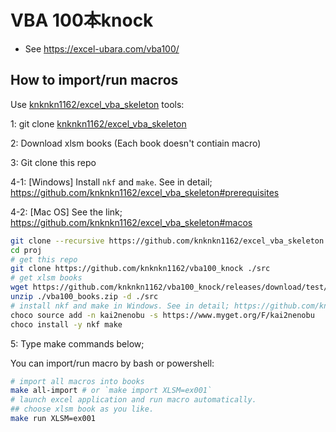 # VBA 100本knock

+ See https://excel-ubara.com/vba100/

## How to import/run macros

Use [knknkn1162/excel_vba_skeleton](https://github.com/knknkn1162/excel_vba_skeleton) tools:

1: git clone [knknkn1162/excel_vba_skeleton](https://github.com/knknkn1162/excel_vba_skeleton#macos)

2: Download xlsm books (Each book doesn't contiain macro)

3: Git clone this repo

4-1: \[Windows\] Install `nkf` and `make`. See in detail; https://github.com/knknkn1162/excel_vba_skeleton#prerequisites

4-2: \[Mac OS\] See the link; https://github.com/knknkn1162/excel_vba_skeleton#macos

```sh
git clone --recursive https://github.com/knknkn1162/excel_vba_skeleton ./proj
cd proj
# get this repo
git clone https://github.com/knknkn1162/vba100_knock ./src
# get xlsm books
wget https://github.com/knknkn1162/vba100_knock/releases/download/test/vba100_books.zip
unzip ./vba100_books.zip -d ./src
# install nkf and make in Windows. See in detail; https://github.com/knknkn1162/excel_vba_skeleton
choco source add -n kai2nenobu -s https://www.myget.org/F/kai2nenobu
choco install -y nkf make
```

5: Type make commands below;

You can import/run macro by bash or powershell:

```sh
# import all macros into books
make all-import # or `make import XLSM=ex001`
# launch excel application and run macro automatically.
## choose xlsm book as you like.
make run XLSM=ex001
```
